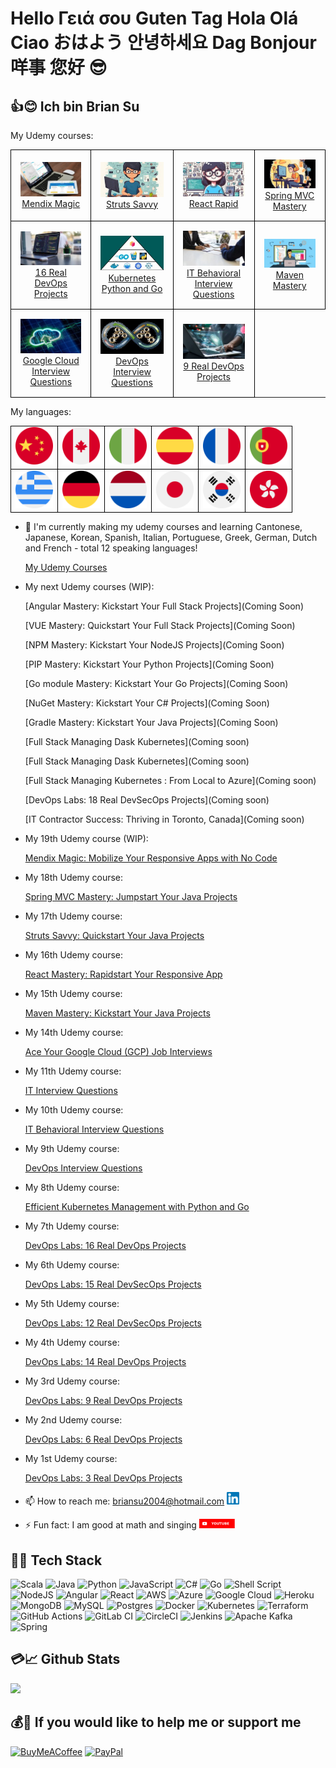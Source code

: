# Hello Γειά σου Guten Tag Hola Olá Ciao おはよう 안녕하세요 Dag Bonjour 咩事 您好 😎

<!--
01: English: Hello
02: Greek: Γειά σου
03: German: Guten Tag / Hi / Hallo
04: Spanish: Hola
05: Portuguese: Olá
06: Italian: Ciao
07: Japanese: おはよう
08: Korean: 안녕하세요
09: Dutch: Dag / Hoi / Hallo
10: French: Bonjour
11: Cantonese: 咩事
12: Mandarin: 您好

...

13: Hindi: नमस्ते
14: Vietnamese: Xin chào
15: Arabic: مرحبًا
16: Russian: Привет
-->

## 👍😊 Ich bin Brian Su

<!-- Sono Brian Su -->

<!-- <table style="border: 0; border-collapse: collapse;">
    <tr>
        <td style="padding: 0; margin: 0;">
            <a href="https://www.udemy.com/course/devops-labs-16-real-devops-projects/"><img src="Udemy/Flyer-16-300x500.png" style="padding: 0; margin: 0;"></a>
        </td>
        <td style="padding: 0; margin: 0;">
            <a href="https://www.udemy.com/course/managing-dask-kubernetes-with-kubectl-python-and-go/"><img src="Udemy/Flyer-Dask-300x500.png" style="padding: 0; margin: 0;"></a>
        </td>
        <td style="padding: 0; margin: 0;">
            <a href="https://www.udemy.com/course/devops-interview-questions-20xx/"><img src="Udemy/Flyer-IW-DevOps-300x500.png" style="padding: 0; margin: 0;"></a>
        </td>
    </tr>
</table> -->

My Udemy courses:

<table style="width: 100%; border-collapse: collapse;">
  <tr>
    <td style="border: 1px solid black; padding: 15px; text-align: left;">
        <div style="text-align: center;">
            <img src="Udemy/ad_200x112_Mendix.jpg" alt="Mendix Course Image">
        </div>
        <div style="text-align: center;">
            <a href="https://www.udemy.com/course/mendix-magic/">Mendix Magic</a>
        </div>
    </td>
    <td style="border: 1px solid black; padding: 15px; text-align: left;">
        <div style="text-align: center;">
            <img src="Udemy/ad_200x112_Struts.jpg" alt="Struts Course Image">
        </div>
        <div style="text-align: center;">
            <a href="https://www.udemy.com/course/struts-savvy-quickstart-your-java-projects/">Struts Savvy</a>
        </div>
    </td>
    <td style="border: 1px solid black; padding: 15px; text-align: left;">
        <div style="text-align: center;">
            <img src="Udemy/ad_200x112_React.jpg" alt="React Course Image">
        </div>
        <div style="text-align: center;">
            <a href="https://www.udemy.com/course/react-rapidstart-creating-an-responsive-react-app-in-1-hour/">React Rapid</a>
        </div>
    </td>
    <td style="border: 1px solid black; padding: 15px; text-align: left;">
        <div style="text-align: center;">
            <img src="Udemy/ad_200x112_SpringMVC.jpg" alt="Spring MVC Course Image">
        </div>
        <div style="text-align: center;">
            <a href="https://www.udemy.com/course/spring-mvc-mastery-jumpstart-your-java-projects/">Spring MVC Mastery</a>
        </div>
    </td>
  </tr>
  <tr>
    <td style="border: 1px solid black; padding: 15px; text-align: left;">
        <div style="text-align: center;">
            <img src="Udemy/ad_200x112_DevOps16.jpg" alt="DevOps16 Course Image">
        </div>
        <div style="text-align: center;">
            <a href="https://www.udemy.com/course/devops-labs-16-real-devops-projects/">16 Real DevOps Projects</a>
        </div>
    </td>
    <td style="border: 1px solid black; padding: 15px; text-align: left;">
        <div style="text-align: center;">
            <img src="Udemy/ad_200x112_K8sPyGo.jpg" alt="Kubernetes Python and Go Course Image">
        </div>
        <div style="text-align: center;">
            <a href="https://www.udemy.com/course/managing-dask-kubernetes-with-kubectl-python-and-go/">Kubernetes Python and Go</a>
        </div>
    </td>
    <td style="border: 1px solid black; padding: 15px; text-align: left;">
        <div style="text-align: center;">
            <img src="Udemy/ad_200x112_IWBehav.jpg" alt="Behavioral Interview Questions Course Image">
        </div>
        <div style="text-align: center;">
            <a href="https://www.udemy.com/course/it-contractor-behavioral-interview-questions-20xx/">IT Behavioral Interview Questions</a>
        </div>
    </td>
    <td style="border: 1px solid black; padding: 15px; text-align: left;">
        <div style="text-align: center;">
            <img src="Udemy/ad_200x112_Maven.jpg" alt="Maven Course Image">
        </div>
        <div style="text-align: center;">
            <a href="https://www.udemy.com/course/it-contractor-behavioral-interview-questions-20xx/">Maven Mastery</a>
        </div>
    </td>
  </tr>

  <tr>
    <td style="border: 1px solid black; padding: 15px; text-align: left;">
        <div style="text-align: center;">
            <img src="Udemy/ad_200x112_GCP.jpg" alt="GCP Course Image">
        </div>
        <div style="text-align: center;">
            <a href="https://www.udemy.com/course/it-contractor-google-cloud-gcp-interview-questions-20xx/">Google Cloud Interview Questions</a>
        </div>
    </td>
    <td style="border: 1px solid black; padding: 15px; text-align: left;">
        <div style="text-align: center;">
            <img src="Udemy/ad_200x112_IWDevOps.jpg" alt="DevOps Interview Questions Course Image">
        </div>
        <div style="text-align: center;">
            <a href="https://www.udemy.com/course/it-contractor-behavioral-interview-questions-20xx/">DevOps Interview Questions</a>
        </div>
    </td>
    <td style="border: 1px solid black; padding: 15px; text-align: left;">
        <div style="text-align: center;">
            <img src="Udemy/ad_200x112_DevOps9.jpg" alt="DevOps16 Course Image">
        </div>
        <div style="text-align: center;">
            <a href="https://www.udemy.com/course/devops-labs-9-real-devops-projects/">9 Real DevOps Projects</a>
        </div>
    </td>
  </tr>
</table>

My languages:

<table style="border-collapse: collapse; width: 100%;">
    <tr>
        <td style="border: 1px solid black;"><img src="country-flag/china.png" alt="Chinese Flag" style="width: 60px; height: 60px;"></td>
        <td style="border: 1px solid black;"><img src="country-flag/canada.png" alt="Canadian Flag" style="width: 60px; height: 60px;"></td>
        <td style="border: 1px solid black;"><img src="country-flag/italy.png" alt="Italian Flag" style="width: 60px; height: 60px;"></td>
        <td style="border: 1px solid black;"><img src="country-flag/spain.png" alt="Spanish Flag" style="width: 60px; height: 60px;"></td>
        <td style="border: 1px solid black;"><img src="country-flag/france.png" alt="French Flag" style="width: 60px; height: 60px;"></td>
        <td style="border: 1px solid black;"><img src="country-flag/portugal.png" alt="Portuguese Flag" style="width: 60px; height: 60px;"></td>
    </tr>
    <tr>
        <td style="border: 1px solid black;"><img src="country-flag/greece.png" alt="Greek Flag" style="width: 60px; height: 60px;"></td>
        <td style="border: 1px solid black;"><img src="country-flag/germany.png" alt="German Flag" style="width: 60px; height: 60px;"></td>
        <td style="border: 1px solid black;"><img src="country-flag/netherlands.png" alt="Dutch Flag" style="width: 60px; height: 60px;"></td>
        <td style="border: 1px solid black;"><img src="country-flag/japan.png" alt="Japanese Flag" style="width: 60px; height: 60px;"></td>
        <td style="border: 1px solid black;"><img src="country-flag/south-korea.png" alt="South Korean Flag" style="width: 60px; height: 60px;"></td>
        <td style="border: 1px solid black;"><img src="country-flag/hong-kong.png" alt="Hong Kong Flag" style="width: 60px; height: 60px;"></td>
    </tr>
</table>

<!--
- 🔭 I'm currently coding.
- 🌱 I'm currently learning more about history.
- 👯 I'm looking to collaborate on [GitHub](https://github.com/briansu2004).
- 🤔 I'm looking for help with running faster.
- 💬 Ask me about any tech-related stuff.
- 📫 How to reach me: briansu2004@hotmail.com <a href="https://www.linkedin.com/in/brian-su-opentowork/" target="_blank"><img alt="brian Su | LinkedIn" width="20px" src="linkedin.svg" /></a>
- ⚡ Fun fact: I am good at math and singing <a href="https://www.youtube.com/@singchanter8651" target="_blank"><img alt="brian Su | Youtube" height="15px" src="YouTube.svg" /></a>
-->

<!-- - My family has 3 major issues now 😭😭😭 Very difficult time since the beginning of 2023 and new year of rabbit -->

<!-- <a href="https://www.youtube.com/@devopswithbrian2283" target="_blank"><img alt="DevOps with Brian | Youtube" height="15px" src="YouTube.svg" /></a> -->

- 🔭 I'm currently making my udemy courses and learning Cantonese, Japanese, Korean, Spanish, Italian, Portuguese, Greek, German, Dutch and French - total 12 speaking languages!

  [My Udemy Courses](https://myudemycourses.netlify.app/)

- My next Udemy courses (WIP):

  [Angular Mastery: Kickstart Your Full Stack Projects](Coming Soon)

  [VUE Mastery: Quickstart Your Full Stack Projects](Coming Soon)

  [NPM Mastery: Kickstart Your NodeJS Projects](Coming Soon)

  [PIP Mastery: Kickstart Your Python Projects](Coming Soon)

  [Go module Mastery: Kickstart Your Go Projects](Coming Soon)

  [NuGet Mastery: Kickstart Your C# Projects](Coming Soon)

  [Gradle Mastery: Kickstart Your Java Projects](Coming Soon)

  [Full Stack Managing Dask Kubernetes](Coming soon)

  [Full Stack Managing Dask Kubernetes](Coming soon)

  [Full Stack Managing Kubernetes : From Local to Azure](Coming soon)

  [DevOps Labs: 18 Real DevSecOps Projects](Coming soon)

  [IT Contractor Success: Thriving in Toronto, Canada](Coming soon)

  <!-- [New course](https://www.udemy.com/user/brian-su-18/) -->

- My 19th Udemy course (WIP):

  [Mendix Magic: Mobilize Your Responsive Apps with No Code](https://www.udemy.com/course/mendix-magic/)

- My 18th Udemy course:

  [Spring MVC Mastery: Jumpstart Your Java Projects](https://www.udemy.com/course/spring-mvc-mastery-jumpstart-your-java-projects/)

- My 17th Udemy course:

  [Struts Savvy: Quickstart Your Java Projects](https://www.udemy.com/course/struts-savvy-quickstart-your-java-projects/)

- My 16th Udemy course:

  [React Mastery: Rapidstart Your Responsive App](https://www.udemy.com/course/react-rapidstart-creating-an-responsive-react-app-in-1-hour/)

<!-- [React Rapidstart: Creating an Responsive React App in 1 hour](https://www.udemy.com/course/react-rapidstart-creating-an-responsive-react-app-in-1-hour/) -->

- My 15th Udemy course:

  [Maven Mastery: Kickstart Your Java Projects](https://www.udemy.com/course/maven-mastery-kickstart-your-java-projects/)

- My 14th Udemy course:

  [Ace Your Google Cloud (GCP) Job Interviews](https://www.udemy.com/course/it-contractor-google-cloud-gcp-interview-questions-20xx/)

  <!-- - My 13th Udemy course:

    [IT Contractor Angular Interview Questions (2023)](https://www.udemy.com/course/it-contractor-angular-interview-questions-20xx/)

  - My 12th Udemy course:

    [IT Contractor .Net and C# Interview Questions (2023)](https://www.udemy.com/course/it-contractor-net-and-c-interview-questions-20xx/) -->

- My 11th Udemy course:

  <!-- [IT Contractor Interview Questions (2023)](https://www.udemy.com/course/it-contractor-interview-questions-20xx) -->

  [IT Interview Questions](https://www.udemy.com/course/it-contractor-interview-questions-20xx/)

- My 10th Udemy course:

  <!-- [IT Contractor Behavioral Interview Questions (2023)](https://www.udemy.com/course/it-contractor-behavioral-interview-questions-20xx) -->

  [IT Behavioral Interview Questions](https://www.udemy.com/course/it-contractor-behavioral-interview-questions-20xx/)

- My 9th Udemy course:

  [DevOps Interview Questions](https://www.udemy.com/course/devops-interview-questions-20xx/)

- My 8th Udemy course:

  <!-- [Managing Dask Kubernetes with Kubectl, Python and Go](https://www.udemy.com/course/managing-dask-kubernetes-with-kubectl-python-and-go/) -->

  [Efficient Kubernetes Management with Python and Go](https://www.udemy.com/course/managing-dask-kubernetes-with-kubectl-python-and-go/)

- My 7th Udemy course:

  [DevOps Labs: 16 Real DevOps Projects](https://www.udemy.com/course/devops-labs-16-real-devops-projects/)

- My 6th Udemy course:

  [DevOps Labs: 15 Real DevSecOps Projects](https://www.udemy.com/course/devops-labs-15-real-devsecops-projects/)

- My 5th Udemy course:

  [DevOps Labs: 12 Real DevSecOps Projects](https://www.udemy.com/course/devops-labs-12-real-devsecops-projects/)

- My 4th Udemy course:

  [DevOps Labs: 14 Real DevOps Projects](https://www.udemy.com/course/devops-labs-14-real-devops-projects/)

- My 3rd Udemy course:

  [DevOps Labs: 9 Real DevOps Projects](https://www.udemy.com/course/devops-labs-9-real-devops-projects/)

- My 2nd Udemy course:

  [DevOps Labs: 6 Real DevOps Projects](https://www.udemy.com/course/devops-labs-6-real-devops-projects/)

- My 1st Udemy course:

  [DevOps Labs: 3 Real DevOps Projects](https://www.udemy.com/course/devops-labs-9-real-devops-projects-free-version/)

- 📫 How to reach me: <briansu2004@hotmail.com> <a href="https://www.linkedin.com/in/brian-su-opentowork/" target="_blank"><img alt="brian Su | LinkedIn" width="20px" src="linkedin.svg" /></a>

- ⚡ Fun fact: I am good at math and singing <a href="https://www.youtube.com/@singchanter8651" target="_blank"><img alt="Sing Chanter Cantar 唱 | Youtube" height="15px" src="YouTube.svg" /></a>

<!-- ![My YouTube](https://img.shields.io/badge/YouTube-%23FF0000.svg?style=for-the-badge&logo=YouTube&logoColor=white) -->

<!--
briansu2004@hotmail.com

<a href="https://www.linkedin.com/in/brian-su-opentowork/" target="_blank">
  <img align="left" alt="brian Su | LinkedIn" width="30px"  src="linkedin.svg" />
</a>

<br />
<br />
-->

<!--
- 👯 I'm looking to collaborate on ...
- 🤔 I'm looking for help with ...
- 😄 Pronouns: ...
- ⚡ Fun fact: ...
-->

## 🥇🔑 Tech Stack

<!--
<p align="left">
  <a href="https://www.java.com" target="_blank"> <img src="https://raw.githubusercontent.com/devicons/devicon/master/icons/java/java-original.svg" alt="java" width="40" height="40"/> </a>
  <a href="https://spring.io/" target="_blank"> <img src="https://www.vectorlogo.zone/logos/springio/springio-icon.svg" alt="spring" width="40" height="40"/> </a>
  <a href="https://developer.mozilla.org/en-US/docs/Web/JavaScript" target="_blank"> <img src="https://raw.githubusercontent.com/devicons/devicon/master/icons/javascript/javascript-original.svg" alt="javascript" width="40" height="40"/> </a>
  <a href="https://reactjs.org/" target="_blank"> <img src="https://raw.githubusercontent.com/devicons/devicon/master/icons/react/react-original-wordmark.svg" alt="react" width="40" height="40"/> </a>
   <a href="https://redux.js.org" target="_blank"> <img src="https://raw.githubusercontent.com/devicons/devicon/master/icons/redux/redux-original.svg" alt="redux" width="40" height="40"/> </a>
   <a href="https://git-scm.com/" target="_blank"> <img src="https://www.vectorlogo.zone/logos/git-scm/git-scm-icon.svg" alt="git" width="40" height="40"/> </a>
   <a href="https://www.linux.org/" target="_blank"> <img src="https://raw.githubusercontent.com/devicons/devicon/master/icons/linux/linux-original.svg" alt="linux" width="40" height="40"/> </a>
   <a href="https://www.w3.org/html/" target="_blank"> <img src="https://raw.githubusercontent.com/devicons/devicon/master/icons/html5/html5-original-wordmark.svg" alt="html5" width="40" height="40"/> </a><a href="https://www.mysql.com/" target="_blank"> <img src="https://raw.githubusercontent.com/devicons/devicon/master/icons/mysql/mysql-original-wordmark.svg" alt="mysql" width="40" height="40"/> </a>
</p>
-->

<!-- https://ileriayo.github.io/markdown-badges/ -->

![Scala](https://img.shields.io/badge/scala-%23DC322F.svg?style=for-the-badge&logo=scala&logoColor=white) ![Java](https://img.shields.io/badge/java-%23ED8B00.svg?style=for-the-badge&logo=java&logoColor=white) ![Python](https://img.shields.io/badge/python-3670A0?style=for-the-badge&logo=python&logoColor=ffdd54) ![JavaScript](https://img.shields.io/badge/javascript-%23323330.svg?style=for-the-badge&logo=javascript&logoColor=%23F7DF1E) ![C#](https://img.shields.io/badge/c%23-%23239120.svg?style=for-the-badge&logo=c-sharp&logoColor=white) ![Go](https://img.shields.io/badge/go-%2300ADD8.svg?style=for-the-badge&logo=go&logoColor=white) ![Shell Script](https://img.shields.io/badge/shell_script-%23121011.svg?style=for-the-badge&logo=gnu-bash&logoColor=white)
![NodeJS](https://img.shields.io/badge/node.js-6DA55F?style=for-the-badge&logo=node.js&logoColor=white) ![Angular](https://img.shields.io/badge/angular-%23DD0031.svg?style=for-the-badge&logo=angular&logoColor=white) ![React](https://img.shields.io/badge/react-%2320232a.svg?style=for-the-badge&logo=react&logoColor=%2361DAFB)
![AWS](https://img.shields.io/badge/AWS-%23FF9900.svg?style=for-the-badge&logo=amazon-aws&logoColor=white) ![Azure](https://img.shields.io/badge/azure-%230072C6.svg?style=for-the-badge&logo=microsoftazure&logoColor=white) ![Google Cloud](https://img.shields.io/badge/Google%20Cloud-%234285F4.svg?style=for-the-badge&logo=google-cloud&logoColor=white) ![Heroku](https://img.shields.io/badge/heroku-%23430098.svg?style=for-the-badge&logo=heroku&logoColor=white)
![MongoDB](https://img.shields.io/badge/MongoDB-%234ea94b.svg?style=for-the-badge&logo=mongodb&logoColor=white) ![MySQL](https://img.shields.io/badge/mysql-%2300f.svg?style=for-the-badge&logo=mysql&logoColor=white) ![Postgres](https://img.shields.io/badge/postgres-%23316192.svg?style=for-the-badge&logo=postgresql&logoColor=white)
![Docker](https://img.shields.io/badge/docker-%230db7ed.svg?style=for-the-badge&logo=docker&logoColor=white) ![Kubernetes](https://img.shields.io/badge/kubernetes-%23326ce5.svg?style=for-the-badge&logo=kubernetes&logoColor=white) ![Terraform](https://img.shields.io/badge/terraform-%235835CC.svg?style=for-the-badge&logo=terraform&logoColor=white) ![GitHub Actions](https://img.shields.io/badge/github%20actions-%232671E5.svg?style=for-the-badge&logo=githubactions&logoColor=white) ![GitLab CI](https://img.shields.io/badge/gitlab%20ci-%23181717.svg?style=for-the-badge&logo=gitlab&logoColor=white) ![CircleCI](https://img.shields.io/badge/circle%20ci-%23161616.svg?style=for-the-badge&logo=circleci&logoColor=white) ![Jenkins](https://img.shields.io/badge/jenkins-%232C5263.svg?style=for-the-badge&logo=jenkins&logoColor=white)
![Apache Kafka](https://img.shields.io/badge/Apache%20Kafka-000?style=for-the-badge&logo=apachekafka) ![Spring](https://img.shields.io/badge/spring-%236DB33F.svg?style=for-the-badge&logo=spring&logoColor=white)

<!--
![Scala](https://img.shields.io/badge/scala-%23DC322F.svg?style=for-the-badge&logo=scala&logoColor=white) ![Java](https://img.shields.io/badge/java-%23ED8B00.svg?style=for-the-badge&logo=java&logoColor=white) ![Python](https://img.shields.io/badge/python-3670A0?style=for-the-badge&logo=python&logoColor=ffdd54) ![JavaScript](https://img.shields.io/badge/javascript-%23323330.svg?style=for-the-badge&logo=javascript&logoColor=%23F7DF1E) ![TypeScript](https://img.shields.io/badge/typescript-%23007ACC.svg?style=for-the-badge&logo=typescript&logoColor=white) ![C#](https://img.shields.io/badge/c%23-%23239120.svg?style=for-the-badge&logo=c-sharp&logoColor=white) ![Go](https://img.shields.io/badge/go-%2300ADD8.svg?style=for-the-badge&logo=go&logoColor=white) ![Shell Script](https://img.shields.io/badge/shell_script-%23121011.svg?style=for-the-badge&logo=gnu-bash&logoColor=white) ![Kotlin](https://img.shields.io/badge/kotlin-%237F52FF.svg?style=for-the-badge&logo=kotlin&logoColor=white) ![Markdown](https://img.shields.io/badge/markdown-%23000000.svg?style=for-the-badge&logo=markdown&logoColor=white) ![LaTeX](https://img.shields.io/badge/latex-%23008080.svg?style=for-the-badge&logo=latex&logoColor=white) ![Perl](https://img.shields.io/badge/perl-%2339457E.svg?style=for-the-badge&logo=perl&logoColor=white) ![R](https://img.shields.io/badge/r-%23276DC3.svg?style=for-the-badge&logo=r&logoColor=white)
![NodeJS](https://img.shields.io/badge/node.js-6DA55F?style=for-the-badge&logo=node.js&logoColor=white) ![Angular](https://img.shields.io/badge/angular-%23DD0031.svg?style=for-the-badge&logo=angular&logoColor=white) ![React](https://img.shields.io/badge/react-%2320232a.svg?style=for-the-badge&logo=react&logoColor=%2361DAFB) ![Redux](https://img.shields.io/badge/redux-%23593d88.svg?style=for-the-badge&logo=redux&logoColor=white) ![Expo](https://img.shields.io/badge/expo-1C1E24?style=for-the-badge&logo=expo&logoColor=#D04A37)
![AWS](https://img.shields.io/badge/AWS-%23FF9900.svg?style=for-the-badge&logo=amazon-aws&logoColor=white) ![Azure](https://img.shields.io/badge/azure-%230072C6.svg?style=for-the-badge&logo=microsoftazure&logoColor=white) ![Google Cloud](https://img.shields.io/badge/Google%20Cloud-%234285F4.svg?style=for-the-badge&logo=google-cloud&logoColor=white) ![Heroku](https://img.shields.io/badge/heroku-%23430098.svg?style=for-the-badge&logo=heroku&logoColor=white)
![Pandas](https://img.shields.io/badge/pandas-%23150458.svg?style=for-the-badge&logo=pandas&logoColor=white) ![NumPy](https://img.shields.io/badge/numpy-%23013243.svg?style=for-the-badge&logo=numpy&logoColor=white) ![Matplotlib](https://img.shields.io/badge/Matplotlib-%23ffffff.svg?style=for-the-badge&logo=Matplotlib&logoColor=black) ![scikit-learn](https://img.shields.io/badge/scikit--learn-%23F7931E.svg?style=for-the-badge&logo=scikit-learn&logoColor=white) ![TensorFlow](https://img.shields.io/badge/TensorFlow-%23FF6F00.svg?style=for-the-badge&logo=TensorFlow&logoColor=white) ![PyTorch](https://img.shields.io/badge/PyTorch-%23EE4C2C.svg?style=for-the-badge&logo=PyTorch&logoColor=white) ![Keras](https://img.shields.io/badge/Keras-%23D00000.svg?style=for-the-badge&logo=Keras&logoColor=white)
![MongoDB](https://img.shields.io/badge/MongoDB-%234ea94b.svg?style=for-the-badge&logo=mongodb&logoColor=white) ![MySQL](https://img.shields.io/badge/mysql-%2300f.svg?style=for-the-badge&logo=mysql&logoColor=white) ![Postgres](https://img.shields.io/badge/postgres-%23316192.svg?style=for-the-badge&logo=postgresql&logoColor=white) ![SQLite](https://img.shields.io/badge/sqlite-%2307405e.svg?style=for-the-badge&logo=sqlite&logoColor=white) ![Oracle](https://img.shields.io/badge/Oracle-F80000?style=for-the-badge&logo=oracle&logoColor=white)
![Apache Maven](https://img.shields.io/badge/Apache%20Maven-C71A36?style=for-the-badge&logo=Apache%20Maven&logoColor=white) ![Gradle](https://img.shields.io/badge/Gradle-02303A.svg?style=for-the-badge&logo=Gradle&logoColor=white) ![NPM](https://img.shields.io/badge/NPM-%23000000.svg?style=for-the-badge&logo=npm&logoColor=white)
![Docker](https://img.shields.io/badge/docker-%230db7ed.svg?style=for-the-badge&logo=docker&logoColor=white) ![Kubernetes](https://img.shields.io/badge/kubernetes-%23326ce5.svg?style=for-the-badge&logo=kubernetes&logoColor=white) ![Terraform](https://img.shields.io/badge/terraform-%235835CC.svg?style=for-the-badge&logo=terraform&logoColor=white) ![GitHub Actions](https://img.shields.io/badge/github%20actions-%232671E5.svg?style=for-the-badge&logo=githubactions&logoColor=white) ![GitLab CI](https://img.shields.io/badge/gitlab%20ci-%23181717.svg?style=for-the-badge&logo=gitlab&logoColor=white) ![CircleCI](https://img.shields.io/badge/circle%20ci-%23161616.svg?style=for-the-badge&logo=circleci&logoColor=white) ![Jenkins](https://img.shields.io/badge/jenkins-%232C5263.svg?style=for-the-badge&logo=jenkins&logoColor=white)
![Apache Kafka](https://img.shields.io/badge/Apache%20Kafka-000?style=for-the-badge&logo=apachekafka) ![RabbitMQ](https://img.shields.io/badge/Rabbitmq-FF6600?style=for-the-badge&logo=rabbitmq&logoColor=white) ![Blazor](https://img.shields.io/badge/blazor-%235C2D91.svg?style=for-the-badge&logo=blazor&logoColor=white) ![.Net](https://img.shields.io/badge/.NET-5C2D91?style=for-the-badge&logo=.net&logoColor=white) ![Spring](https://img.shields.io/badge/spring-%236DB33F.svg?style=for-the-badge&logo=spring&logoColor=white)
![Visual Studio Code](https://img.shields.io/badge/Visual%20Studio%20Code-0078d7.svg?style=for-the-badge&logo=visual-studio-code&logoColor=white) ![IntelliJ IDEA](https://img.shields.io/badge/IntelliJIDEA-000000.svg?style=for-the-badge&logo=intellij-idea&logoColor=white) ![Notepad++](https://img.shields.io/badge/Notepad++-90E59A.svg?style=for-the-badge&logo=notepad%2b%2b&logoColor=black)
-->

<!--
![Swagger](https://img.shields.io/badge/-Swagger-%23Clojure?style=for-the-badge&logo=swagger&logoColor=white) ![Apollo-GraphQL](https://img.shields.io/badge/-ApolloGraphQL-311C87?style=for-the-badge&logo=apollo-graphql) ![Postman](https://img.shields.io/badge/Postman-FF6C37?style=for-the-badge&logo=postman&logoColor=white) ![Splunk](https://img.shields.io/badge/splunk-%23000000.svg?style=for-the-badge&logo=splunk&logoColor=white) ![Power Bi](https://img.shields.io/badge/power_bi-F2C811?style=for-the-badge&logo=powerbi&logoColor=black) ![Jira](https://img.shields.io/badge/jira-%230A0FFF.svg?style=for-the-badge&logo=jira&logoColor=white)

<br />
-->

<!--
## Skills

- Dev
- Cloud
- DevOps
- AI
- Full Stack
- Big Data
- Data Science
- Machine Learning
- Java
- Python
- Scala
- JavaScript
- C#
- Go
- Shell
- Node.js
- AWS
- Azure
- GCP
- Salesforce
- OpenShift
- IBM
- React
- Angular
- Docker
- Kubernetes
- GitHub
- GitLab
- Spark
- Kafka
- Cassandra
-->

<!--

## My GitHub

![My GitHub](https://github-readme-stats.vercel.app/api?username=briansu2004&show_icons=true&theme=rose_pine)

![My GitHub](https://github-readme-stats.vercel.app/api/top-langs/?username=briansu2004&layout=compact&card_width=250&langs_count=20&theme=rose_pine)

-->

<!-- Profile Summary Card -->

## 💳📈 Github Stats

<img src="https://github-profile-summary-cards.vercel.app/api/cards/profile-details?username=briansu2004&theme=vue"/>

<!--
<p align="left">
 <img width="48%" src="https://github-readme-stats.vercel.app/api?username=briansu2004&show_icons=true&theme=vue" />
 <img width="48%" src="https://github-readme-streak-stats.herokuapp.com/?user=briansu2004&theme=vue" />
</p>

![My GitHub](https://github-readme-stats.vercel.app/api/top-langs/?username=briansu2004&layout=compact&card_width=250&langs_count=20&theme=rose_pine)
-->

<!-- <p align="left">
 <img src="https://github-readme-streak-stats.herokuapp.com/?user=briansu2004&theme=vue" height="120" />
</p> -->

<!-- <img src="https://github-readme-stats.vercel.app/api/top-langs/?username=briansu2004&layout=compact&langs_count=20&theme=rose_pine"/> -->

<!--
## ✍️👩‍💻 Random Dev Quote

![Random Dev Quote](https://quotes-github-readme.vercel.app/api?type=horizontal&theme=vue)
-->

## 💰🧧 If you would like to help me or support me

[![BuyMeACoffee](https://img.shields.io/badge/Buy%20Me%20a%20Coffee-ffdd00?style=for-the-badge&logo=buy-me-a-coffee&logoColor=black)](https://buymeacoffee.com/BRIANSU2004) [![PayPal](https://img.shields.io/badge/PayPal-00457C?style=for-the-badge&logo=paypal&logoColor=white)](https://paypal.me/briansu2004)

<!-- [![Patreon](https://img.shields.io/badge/Patreon-F96854?style=for-the-badge&logo=patreon&logoColor=white)](https://patreon.com/mtechviral) -->

<!-- paypal.me/briansu2004 -->

<!-- json server

https://raw.githubusercontent.com/briansu2004/briansu2004/main/db.json

==>

https://my-json-server.typicode.com/briansu2004/briansu2004

https://my-json-server.typicode.com/briansu2004/briansu2004/myUdemyCourses
-->
